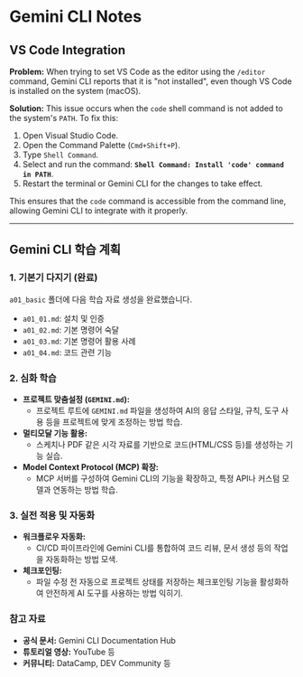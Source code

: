 # Gemini CLI Notes

## VS Code Integration

**Problem:**
When trying to set VS Code as the editor using the `/editor` command, Gemini CLI reports that it is "not installed", even though VS Code is installed on the system (macOS).

**Solution:**
This issue occurs when the `code` shell command is not added to the system's `PATH`. To fix this:

1.  Open Visual Studio Code.
2.  Open the Command Palette (`Cmd+Shift+P`).
3.  Type `Shell Command`.
4.  Select and run the command: **`Shell Command: Install 'code' command in PATH`**.
5.  Restart the terminal or Gemini CLI for the changes to take effect.

This ensures that the `code` command is accessible from the command line, allowing Gemini CLI to integrate with it properly.

---

## Gemini CLI 학습 계획

### 1. 기본기 다지기 (완료)

`a01_basic` 폴더에 다음 학습 자료 생성을 완료했습니다.

*   `a01_01.md`: 설치 및 인증
*   `a01_02.md`: 기본 명령어 숙달
*   `a01_03.md`: 기본 명령어 활용 사례
*   `a01_04.md`: 코드 관련 기능

### 2. 심화 학습

*   **프로젝트 맞춤설정 (`GEMINI.md`):**
    *   프로젝트 루트에 `GEMINI.md` 파일을 생성하여 AI의 응답 스타일, 규칙, 도구 사용 등을 프로젝트에 맞게 조정하는 방법 학습.
*   **멀티모달 기능 활용:**
    *   스케치나 PDF 같은 시각 자료를 기반으로 코드(HTML/CSS 등)를 생성하는 기능 실습.
*   **Model Context Protocol (MCP) 확장:**
    *   MCP 서버를 구성하여 Gemini CLI의 기능을 확장하고, 특정 API나 커스텀 모델과 연동하는 방법 학습.

### 3. 실전 적용 및 자동화

*   **워크플로우 자동화:**
    *   CI/CD 파이프라인에 Gemini CLI를 통합하여 코드 리뷰, 문서 생성 등의 작업을 자동화하는 방법 모색.
*   **체크포인팅:**
    *   파일 수정 전 자동으로 프로젝트 상태를 저장하는 체크포인팅 기능을 활성화하여 안전하게 AI 도구를 사용하는 방법 익히기.

### 참고 자료

*   **공식 문서:** Gemini CLI Documentation Hub
*   **튜토리얼 영상:** YouTube 등
*   **커뮤니티:** DataCamp, DEV Community 등